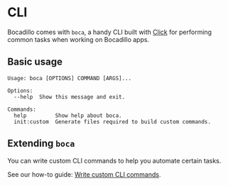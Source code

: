 # CLI

Bocadillo comes with `boca`, a handy CLI built with [Click] for performing common tasks when working on Bocadillo apps.

## Basic usage

```
Usage: boca [OPTIONS] COMMAND [ARGS]...

Options:
  --help  Show this message and exit.

Commands:
  help         Show help about boca.
  init:custom  Generate files required to build custom commands.
```

## Extending `boca`

You can write custom CLI commands to help you automate certain tasks.

See our how-to guide: [Write custom CLI commands].

[Click]: https://click.palletsprojects.com
[Write custom CLI commands]: ../../how-to/custom-cli-commands.md
